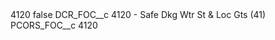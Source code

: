 <?xml version="1.0" encoding="UTF-8"?>
<CustomMetadata xmlns="http://soap.sforce.com/2006/04/metadata" xmlns:xsi="http://www.w3.org/2001/XMLSchema-instance" xmlns:xsd="http://www.w3.org/2001/XMLSchema">
    <label>4120</label>
    <protected>false</protected>
    <values>
        <field>DCR_FOC__c</field>
        <value xsi:type="xsd:string">4120 - Safe Dkg Wtr St &amp; Loc Gts (41)</value>
    </values>
    <values>
        <field>PCORS_FOC__c</field>
        <value xsi:type="xsd:string">4120</value>
    </values>
</CustomMetadata>
